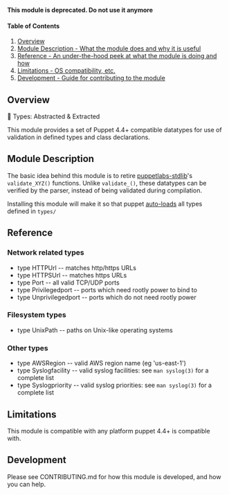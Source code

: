 **This module is deprecated. Do not use it anymore**



#### Table of Contents

1. [Overview](#overview)
2. [Module Description - What the module does and why it is useful](#module-description)
5. [Reference - An under-the-hood peek at what the module is doing and how](#reference)
5. [Limitations - OS compatibility, etc.](#limitations)
6. [Development - Guide for contributing to the module](#development)

## Overview

:tea: Types: Abstracted & Extracted

This module provides a set of Puppet 4.4+ compatible datatypes for use of validation in defined types and class declarations.

## Module Description

The basic idea behind this module is to retire [puppetlabs-stdlib](https://forge.puppet.com/puppetlabs/stdlib)'s `validate_XYZ()` functions. Unlike `validate_()`, these datatypes can be verified by the parser, instead of being validated during compilation.

Installing this module will make it so that puppet [auto-loads](https://docs.puppet.com/puppet/4.4/reference/release_notes.html#type-aliases) all types defined in `types/`

## Reference

### Network related types

* type HTTPUrl -- matches http/https URLs
* type HTTPSUrl -- matches https URLs
* type Port -- all valid TCP/UDP ports
* type Privilegedport  -- ports which need rootly power to bind to
* type Unprivilegedport  -- ports which do not need rootly power

### Filesystem types

* type UnixPath  -- paths on Unix-like operating systems

### Other types

* type AWSRegion -- valid AWS region name (eg 'us-east-1')
* type Syslogfacility -- valid syslog facilities: see `man syslog(3)` for a complete list
* type Syslogpriority -- valid syslog priorities: see `man syslog(3)` for a complete list

## Limitations

This module is compatible with any platform puppet 4.4+ is compatible with.

## Development

Please see CONTRIBUTING.md for how this module is developed, and how you can help.
